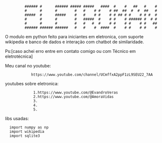 
             ###### #      ###### ##### #####   ####  #    #   ##   #    # 
             #      #      #        #   #    # #    # ##  ##  #  #  ##   # 
             #####  #      #####    #   #    # #    # # ## # #    # # #  # 
             #      #      #        #   #####  #    # #    # ###### #  # # 
             #      #      #        #   #   #  #    # #    # #    # #   ## 
             ###### ###### ######   #   #    #  ####  #    # #    # #    # 

                                                              
                                                                         
 O modulo em python feito para iniciantes em eletronica,
 com suporte wikipedia e banco de dados e interação com chatbot de similaridade.
             
 Ps:[caso achei erro entre em contato comigo ou com Técnico em eletrotécnica] 
                  
  
 Meu canal no youtube:
                    
                https://www.youtube.com/channel/UCmffxA2ppF1zL9SEU22_7AA 

 youtubes sobre eletronica:
 
                 1.https://www.youtube.com/@EvandroVeras
                 2.https://www.youtube.com/@AmoraVidas
                 3.
                 4.
                 5.

libs usadas:

      import numpy as np
      import wikipedia
      import sqlite3

      
